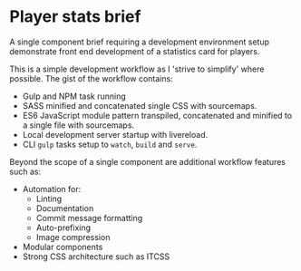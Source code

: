 # Player stats brief

A single component brief requiring a development environment setup demonstrate front end development of a statistics card for players.

This is a simple development workflow as I 'strive to simplify' where possible. The gist of the workflow contains:

- Gulp and NPM task running
- SASS minified and concatenated single CSS with sourcemaps.
- ES6 JavaScript module pattern transpiled,  concatenated and minified to a single file with sourcemaps.
- Local development server startup with livereload.
- CLI `gulp` tasks setup to `watch`, `build` and `serve`.

Beyond the scope of a single component are additional workflow features such as:

- Automation for:
  - Linting
  - Documentation
  - Commit message formatting
  - Auto-prefixing
  - Image compression
- Modular components
- Strong CSS architecture such as ITCSS
